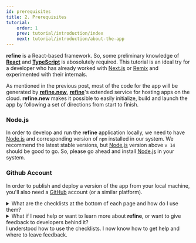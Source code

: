 ```yaml
---
id: prerequisites
title: 2. Prerequisites
tutorial:
    order: 1
    prev: tutorial/introduction/index
    next: tutorial/introduction/about-the-app
---
```


**refine** is a React-based framework. So, some preliminary knowledge of [**React**](https://react.dev/learn) and [**TypeScript**](https://www.typescriptlang.org) is abosolutely required. This tutorial is an ideal try for a developer who has already worked with [Next.js](https://nextjs.org) or [Remix](https://remix.run/docs/en/1.16.0/tutorials/blog) and experimented with their internals.

As mentioned in the previous post, most of the code for the app will be generated by [**refine.new**](https://refine.new), [**refine**](https://refine.dev/docs/tutorial/introduction/index/)'s extended service for hosting apps on the cloud. **refine.new** makes it possible to easily initialize, build and launch the app by following a set of directions from start to finish.


### Node.js

In order to develop and run the **refine** application locally, we need to have [Node.js](https://nodejs.org/en) and corresponding version of `npm` installed in our system. We recommend the latest stable versions, but [Node.js](https://nodejs.org/en) version above `v 14` should be good to go. So, please go ahead and install [Node.js](https://nodejs.org/en) in your system.


### Github Account
In order to publish and deploy a version of the app from your local machine, you'll also need a [GitHub](https://github.com/) account (or a similar platform).

<details>
<summary>What are the checklists at the bottom of each page and how do I use them?</summary>

A clickable task checklist is waiting for you at the end of each page to measure your understanding of the content. Check these items off to see your progress in the Tutorial Tracker.

(This data is only saved to your browser’s local storage, and is not available elsewhere. No data is sent to, nor stored by **refine**.)

</details>

<details>
<summary>What if I need help or want to learn more about <strong>refine</strong>, or want to give feedback to developers behind it?</summary>

-   [Join the Discord Community](https://discord.gg/refine) – it is the easiest way to get help, all questions are usually answered in about 30 minutes.
-   [GitHub Discussions](https://github.com/refinedev/refine/discussions) – ask anything about the project or give feedback, we'd love to hear your thoughts!

</details>

<!-- <details>
<summary>What is the mini-quiz at the bottom of each page?</summary>

The mini-quiz at the bottom of each page is a quick way to test your understanding of the content. It is not required to complete the tutorial, but it is recommended to take it to make sure you understand the content.

</details> -->

<Checklist>

<ChecklistItem id="prequisite-looks-great">
I understood how to use the checklists.
</ChecklistItem>
<ChecklistItem id="prequisite-looks-great-2">
I now know how to get help and where to leave feedback.
</ChecklistItem>

</Checklist>
